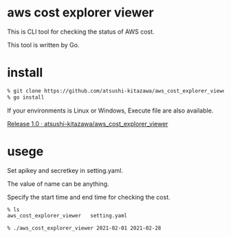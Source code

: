 # aws cost explorer viewer
This is CLI tool for checking the status of AWS cost.

This tool is written by Go.

# install
```sh
% git clone https://github.com/atsushi-kitazawa/aws_cost_explorer_viewer.git
% go install
```

If your environments is Linux or Windows, Execute file are also available.

[Release 1.0 · atsushi-kitazawa/aws_cost_explorer_viewer](https://github.com/atsushi-kitazawa/aws_cost_explorer_viewer/releases/tag/1.0)

# usege
Set apikey and secretkey in setting.yaml.

The value of name can be anything.

Specify the start time and end time for checking the cost.
```sh
% ls
aws_cost_explorer_viewer   setting.yaml

% ./aws_cost_explorer_viewer 2021-02-01 2021-02-28
```
